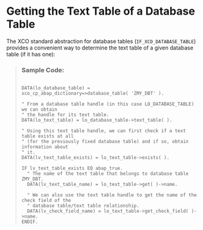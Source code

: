 <!-- loio452d44afda25431485ebf972d760692b -->

# Getting the Text Table of a Database Table

The XCO standard abstraction for database tables \(`IF_XCO_DATABASE_TABLE`\) provides a convenient way to determine the text table of a given database table \(if it has one\):

> ### Sample Code:  
> ```abap
> 
> DATA(lo_database_table) = xco_cp_abap_dictionary=>database_table( 'ZMY_DBT' ).
>  
> " From a database table handle (in this case LO_DATABASE_TABLE) we can obtain
> " the handle for its text table.
> DATA(lo_text_table) = lo_database_table->text_table( ).
>  
> " Using this text table handle, we can first check if a text table exists at all
> " (for the previously fixed database table) and if so, obtain information about
> " it.
> DATA(lv_text_table_exists) = lo_text_table->exists( ).
>  
> IF lv_text_table_exists EQ abap_true.
>   " The name of the text table that belongs to database table ZMY_DBT.
>   DATA(lv_text_table_name) = lo_text_table->get( )->name.
>  
>   " We can also use the text table handle to get the name of the check field of the
>   " database table/text table relationship.
>   DATA(lv_check_field_name) = lo_text_table->get_check_field( )->name.
> ENDIF.
> ```

